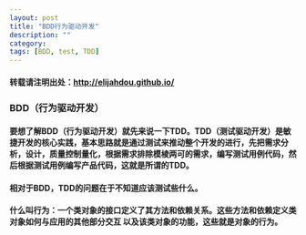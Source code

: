 ```yaml
---
layout: post
title: "BDD行为驱动开发"
description: ""
category: 
tags: [BDD, test, TDD]
---
```


#### 转载请注明出处：http://elijahdou.github.io/

### BDD（行为驱动开发）

#### 要想了解BDD（行为驱动开发）就先来说一下TDD。TDD（测试驱动开发）是敏捷开发的核心实践，基本思路就是通过测试来推动整个开发的进行，先把需求分析，设计，质量控制量化，根据需求排除模棱两可的需求，编写测试用例代码，然后根据测试用例编写产品代码，这就是所谓的TDD。

#### 相对于BDD，TDD的问题在于不知道应该测试些什么。


#### 什么叫行为：一个类对象的接口定义了其方法和依赖关系。这些方法和依赖定义类对象如何与应用的其他部分交互 以及该类对象的功能，这些就是对象的行为。